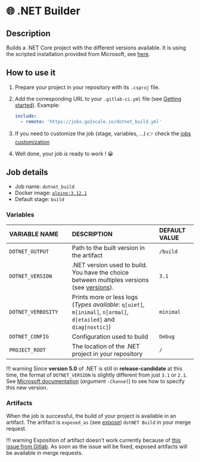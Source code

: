 # 🌐 .NET Builder

## Description

Builds a .NET Core project with the different versions available. 
It is using the scripted installation provided from Microsoft, see [here](https://docs.microsoft.com/en-us/dotnet/core/install/linux-alpine#scripted-install).

## How to use it

1. Prepare your project in your repository with its `.csproj` file.
2. Add the corresponding URL to your `.gitlab-ci.yml` file (see [Getting
   started](/use-the-hub)). Example:

    ```yaml
    include:
      - remote: 'https://jobs.go2scale.io/dotnet_build.yml'
    ```

3. If you need to customize the job (stage, variables, ...) 👉 check the [jobs
   customization](/use-the-hub/#jobs-customization)

4. Well done, your job is ready to work ! 😀

## Job details

* Job name: `dotnet_build`
* Docker image: [`alpine:3.12.1`](https://hub.docker.com/_/alpine)
* Default stage: `build`

### Variables

| VARIABLE NAME | DESCRIPTION | DEFAULT VALUE |
|:-|:-|:-
| `DOTNET_OUTPUT` <img width=150/> | Path to the built version in the artifact <img width=175/>| `/build` <img width=100/>|
| `DOTNET_VERSION` | .NET version used to build. You have the choice between multiples versions (see [versions](https://github.com/dotnet/installer#installers-and-binaries)). | `3.1` |
| `DOTNET_VERBOSITY` | Prints more or less logs (*Types available*: `q[uiet]`, `m[inimal]`, `n[ormal]`, `d[etailed]` and `diag[nostic]`) | `minimal` |
| `DOTNET_CONFIG` | Configuration used to build | `Debug` |
| `PROJECT_ROOT` | The location of the .NET project in your repository | `/` |

!!! warning
    Since **version 5.0** of .NET is still in **release-candidate** at this time, the format of `DOTNET_VERSION` is slightly different from just `3.1` or `2.1`. See [Microsoft documentation](https://docs.microsoft.com/en-us/dotnet/core/tools/dotnet-install-script#options) (*argument `-Channel`*) to see how to specify this new version.

### Artifacts

When the job is successful, the build of your project is available in an artifact. The artifact is `exposed_as` (see [expose](https://docs.gitlab.com/ee/ci/yaml/#artifactsexpose_as)) `dotNET Build` in your merge request.

!!! warning
    Exposition of artifact doesn't work currently because of [this issue from
    Gitlab](https://gitlab.com/gitlab-org/gitlab/-/issues/37129). As soon as
    the issue will be fixed, exposed artifacts will be available in merge
    requests.
